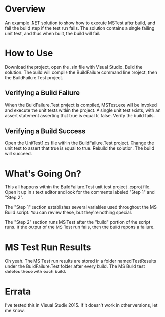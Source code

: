 # Overview
An example .NET solution to show how to execute MSTest after build, and fail the build step if the test run fails. The solution contains a single failing unit test, and thus when built, the build will fail.

# How to Use
Download the project, open the .sln file with Visual Studio. Build the solution. The build will compile the BuildFailure command line project, then the BuildFailure.Test project. 

## Verifying a Build Failure
When the BuildFailure.Test project is compiled, MSTest.exe will be invoked and execute the unit tests within the project. A single unit test exists, with an assert statement asserting that true is equal to false. Verify the build fails.

## Verifying a Build Success
Open the UnitTest1.cs file within the BuildFailure.Test project. Change the unit test to assert that true is equal to true. Rebuild the solution. The build will succeed.

# What's Going On?
This all happens within the BuildFailure.Test unit test project .csproj file. Open it up in a text editor and look for the comments labeled "Step 1" and "Step 2". 

The "Step 1" section establishes several variables used throughout the MS Build script. You can review these, but they're nothing special.

The "Step 2" section runs MS Test after the "build" portion of the script runs. If the output of the MS Test run fails, then the build reports a failure.

# MS Test Run Results
Oh yeah. The MS Test run results are stored in a folder named TestResults under the BuildFailure.Test folder after every build. The MS Build test deletes these with each build.

# Errata
I've tested this in Visual Studio 2015. If it doesn't work in other versions, let me know.

